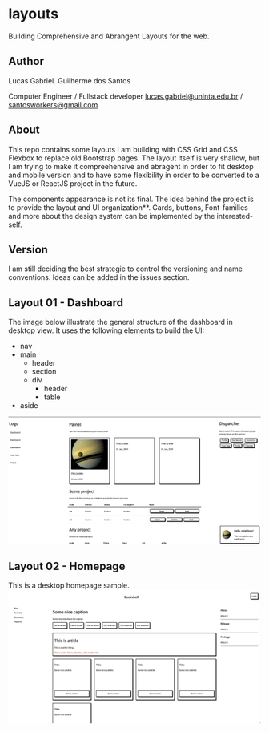 # layouts

Building Comprehensive and Abrangent Layouts for the web. 

## Author 

Lucas Gabriel. Guilherme dos Santos 

Computer Engineer / Fullstack developer
lucas.gabriel@uninta.edu.br / santosworkers@gmail.com 

## About

This repo contains some layouts I am building with CSS Grid and CSS Flexbox to replace old Bootstrap pages. The layout itself is very shallow, but I am trying to make it compreehensive and abragent in order to fit desktop and mobile version and to have some flexibility in order to be converted to a VueJS or ReactJS project in the future.

The components appearance is not its final. The idea behind the project is to provide the layout and UI organization**. 
Cards, buttons, Font-families and more about the design system can be implemented by the interested-self. 

## Version 

I am still deciding the best strategie to control the versioning and name conventions. Ideas can be added in the issues section.

## Layout 01 - Dashboard

The image below illustrate the general structure of the dashboard in desktop view.
It uses the following elements to build the UI:

- nav 
- main 
  - header
  - section 
  - div 
    - header 
    - table 
- aside
   

![Dashboard](./screen.png)


## Layout 02 - Homepage 

This is a desktop homepage sample.
![Dashboard](./home.png)
